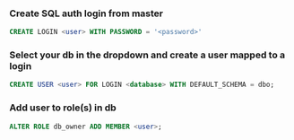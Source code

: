 ### Create SQL auth login from master

```sql
CREATE LOGIN <user> WITH PASSWORD = '<password>' 
```

### Select your db in the dropdown and create a user mapped to a login

```sql
CREATE USER <user> FOR LOGIN <database> WITH DEFAULT_SCHEMA = dbo;
```

### Add user to role(s) in db

```sql
ALTER ROLE db_owner ADD MEMBER <user>;
```